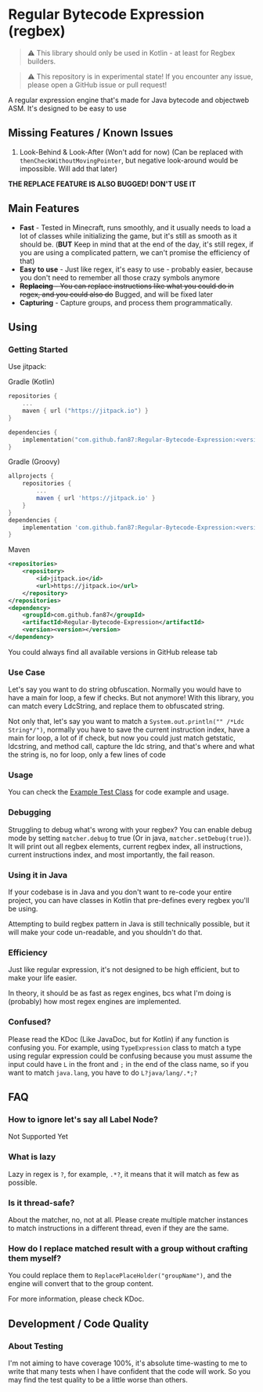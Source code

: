 # Regular Bytecode Expression (regbex)

> ⚠️ This library should only be used in Kotlin - at least for Regbex builders.

> ⚠️ This repository is in experimental state! If you encounter any issue, please open a GitHub issue or pull request!

A regular expression engine that's made for Java bytecode and objectweb ASM. It's designed to be easy to use


## Missing Features / Known Issues
1. Look-Behind & Look-After (Won't add for now) (Can be replaced with `thenCheckWithoutMovingPointer`, but 
negative look-around would be impossible. Will add that later)

**THE REPLACE FEATURE IS ALSO BUGGED! DON'T USE IT**

## Main Features

- **Fast** - Tested in Minecraft, runs smoothly, and it usually needs to load a lot of classes while initializing the game,
but it's still as smooth as it should be. (**BUT** Keep in mind that at the end of the day, it's still regex, if you are using
a complicated pattern, we can't promise the efficiency of that)
- **Easy to use** - Just like regex, it's easy to use - probably easier, because you don't need to remember all those
crazy symbols anymore
- ~~**Replacing** - You can replace instructions like what you could do in regex, and you could also do~~ Bugged, and will be fixed later
- **Capturing** - Capture groups, and process them programmatically.



## Using
### Getting Started
Use jitpack:

Gradle (Kotlin)
```kotlin
repositories {
    ...
    maven { url ("https://jitpack.io") }
}

dependencies {
    implementation("com.github.fan87:Regular-Bytecode-Expression:<version>")
}
```

Gradle (Groovy)
```groovy
allprojects {
    repositories {
        ...
        maven { url 'https://jitpack.io' }
    }
}
dependencies {
    implementation 'com.github.fan87:Regular-Bytecode-Expression:<version>'
}
```

Maven
```xml
<repositories>
    <repository>
        <id>jitpack.io</id>
        <url>https://jitpack.io</url>
    </repository>
</repositories>
<dependency>
    <groupId>com.github.fan87</groupId>
    <artifactId>Regular-Bytecode-Expression</artifactId>
    <version><version></version>
</dependency>
```

You could always find all available versions in GitHub release tab

### Use Case
Let's say you want to do string obfuscation. Normally you would have to have a main for loop, a few if checks.
But not anymore! With this library, you can match every LdcString, and replace them to obfuscated string.

Not only that, let's say you want to match a `System.out.println("" /*Ldc String*/")`, normally you have to
save the current instruction index, have a main for loop, a lot of if check, but now you could just match 
getstatic, ldcstring, and method call, capture the ldc string, and that's where and what the string is, no for loop,
only a few lines of code

### Usage
You can check the [Example Test Class](src/test/kotlin/Examples.kt) for code example and usage.

### Debugging
Struggling to debug what's wrong with your regbex? You can enable debug mode by setting `matcher.debug` to true
(Or in java, `matcher.setDebug(true)`). It will print out all regbex elements, current regbex index, all instructions,
current instructions index, and most importantly, the fail reason.


### Using it in Java
If your codebase is in Java and you don't want to re-code your entire project, you can have classes in Kotlin that pre-defines
every regbex you'll be using.

Attempting to build regbex pattern in Java is still technically possible, but it will make your code un-readable, and 
you shouldn't do that.

### Efficiency
Just like regular expression, it's not designed to be high efficient, but to make your life easier.

In theory, it should be as fast as regex engines, bcs what I'm doing is (probably) how most regex engines are
implemented.

### Confused?
Please read the KDoc (Like JavaDoc, but for Kotlin) if any function is confusing you. For example, using `TypeExpression`
class to match a type using regular expression could be confusing because you must assume the input could have `L` in
the front and `;` in the end of the class name, so if you want to match `java.lang`, you have to do `L?java/lang/.*;?`


## FAQ
### How to ignore let's say all Label Node?
Not Supported Yet

### What is lazy
Lazy in regex is `?`, for example, `.*?`, it means that it will match as few as possible.

### Is it thread-safe?
About the matcher, no, not at all. Please create multiple matcher instances to match instructions in a different
thread, even if they are the same.

### How do I replace matched result with a group without crafting them myself?
You could replace them to `ReplacePlaceHolder("groupName")`, and the engine will convert that to the group content.

For more information, please check KDoc.

## Development / Code Quality
### About Testing
I'm not aiming to have coverage 100%, it's absolute time-wasting to me to write that many tests when I have confident
that the code will work. So you may find the test quality to be a little worse than others.
